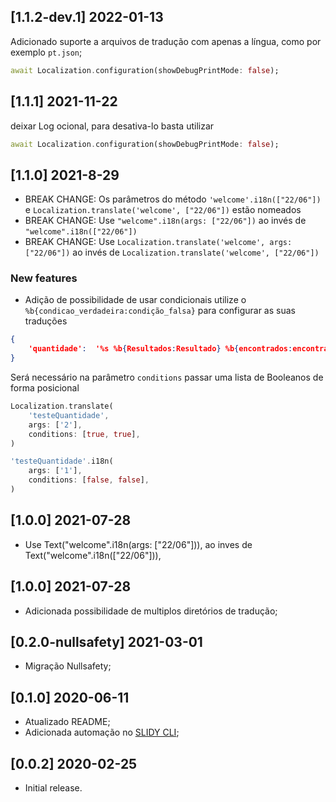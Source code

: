 ## [1.1.2-dev.1] 2022-01-13
Adicionado suporte a arquivos de tradução com apenas a língua, como por exemplo `pt.json`;

```dart
await Localization.configuration(showDebugPrintMode: false);
```

## [1.1.1] 2021-11-22
deixar Log ocional, para desativa-lo basta utilizar

```dart
await Localization.configuration(showDebugPrintMode: false);
```

## [1.1.0] 2021-8-29

* BREAK CHANGE: Os parâmetros do método `'welcome'.i18n(["22/06"])` e `Localization.translate('welcome', ["22/06"])` estão nomeados
* BREAK CHANGE: Use `"welcome".i18n(args: ["22/06"])` ao invés de `"welcome".i18n(["22/06"])`
* BREAK CHANGE: Use `Localization.translate('welcome', args: ["22/06"])` ao invés de `Localization.translate('welcome', ["22/06"])`
### New features
* Adição de possibilidade de usar condicionais utilize o `%b{condicao_verdadeira:condição_falsa}` para configurar as suas traduções
```json
{
	'quantidade':  '%s %b{Resultados:Resultado} %b{encontrados:encontrado}'
}
```
Será necessário na parâmetro `conditions` passar uma lista de Booleanos de forma posicional
```dart
Localization.translate(
	'testeQuantidade',
	args: ['2'],
	conditions: [true, true],
)
```

```dart
'testeQuantidade'.i18n(
	args: ['1'],
	conditions: [false, false],
)
```

## [1.0.0] 2021-07-28

* Use Text("welcome".i18n(args: ["22/06"])), ao inves de Text("welcome".i18n(["22/06"])),
## [1.0.0] 2021-07-28

* Adicionada possibilidade de multiplos diretórios de tradução;

## [0.2.0-nullsafety] 2021-03-01

* Migração Nullsafety;

## [0.1.0] 2020-06-11

* Atualizado README;
* Adicionada automação no [SLIDY CLI](https://pub.dev/packages/slidy);

## [0.0.2] 2020-02-25

* Initial release.
